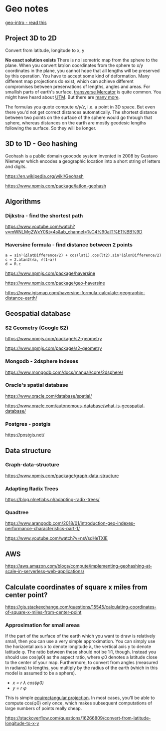 # Geo notes

[geo-intro - read this](https://aeturrell.github.io/coding-for-economists/geo-intro.html)


## Project 3D to 2D 

Convert from latitude, longitude to x, y 

**No exact solution exists**
There is no isometric map from the sphere to the plane. When you convert lat/lon coordinates from the sphere to x/y coordinates in the plane, you cannot hope that all lengths will be preserved by this operation. You have to accept some kind of deformation. Many different map projections do exist, which can achieve different compromises between preservations of lengths, angles and areas. For smallish parts of earth's surface, [transverse Mercator](https://en.wikipedia.org/wiki/Transverse_Mercator_projection) is quite common. You might have heard about [UTM](https://en.wikipedia.org/wiki/Universal_Transverse_Mercator_coordinate_system). But there are [many more](https://en.wikipedia.org/wiki/List_of_map_projections).


The formulas you quote compute *x/y/z*, i.e. a point in 3D space. But even there you'd not get correct distances automatically. The shortest distance between two points on the surface of the sphere would go through that sphere, whereas distances on the earth are mostly geodesic lengths following the surface. So they will be longer.

## 3D to 1D - Geo hashing

Geohash is a public domain geocode system invented in 2008 by Gustavo Niemeyer which encodes a geographic location into a short string of letters and digits. 

https://en.wikipedia.org/wiki/Geohash

https://www.npmjs.com/package/latlon-geohash


## Algorithms

### Dijkstra - find the shortest path 

https://www.youtube.com/watch?v=mWNLMg2WxY0&t=4s&ab_channel=%C4%90aIT%E1%BB%9D


### Haversine formula - find distance between 2 points

```
a = sin²(ΔlatDifference/2) + cos(lat1).cos(lt2).sin²(ΔlonDifference/2)
c = 2.atan2(√a, √(1−a))
d = R.c
```

https://www.npmjs.com/package/haversine

https://www.npmjs.com/package/geo-haversine

https://www.igismap.com/haversine-formula-calculate-geographic-distance-earth/

## Geospatial database

### S2 Geometry (Google S2)
https://www.npmjs.com/package/s2-geometry

https://www.npmjs.com/package/s2-geometry

### Mongodb - 2dsphere Indexes

https://www.mongodb.com/docs/manual/core/2dsphere/

### Oracle's spatial database
https://www.oracle.com/database/spatial/

https://www.oracle.com/autonomous-database/what-is-geospatial-database/

### Postgres  - postgis
https://postgis.net/

## Data structure

### Graph-data-structure
https://www.npmjs.com/package/graph-data-structure

### Adapting Radix Trees
https://blog.nlnetlabs.nl/adapting-radix-trees/


### Quadtree
https://www.arangodb.com/2018/01/introduction-geo-indexes-performance-characteristics-part-1/


https://www.youtube.com/watch?v=nsVsdHeTXIE




## AWS 

https://aws.amazon.com/blogs/compute/implementing-geohashing-at-scale-in-serverless-web-applications/


## Calculate coordinates of square x miles from center point?

https://gis.stackexchange.com/questions/15545/calculating-coordinates-of-square-x-miles-from-center-point


### Approximation for small areas

If the part of the surface of the earth which you want to draw is relatively small, then you can use a very simple approximation. You can simply use the horizontal axis x to denote longitude λ, the vertical axis y to denote latitude φ. The ratio between these should not be 1:1, though. Instead you should use cos(φ0) as the aspect ratio, where φ0 denotes a latitude close to the center of your map. Furthermore, to convert from angles (measured in radians) to lengths, you multiply by the radius of the earth (which in this model is assumed to be a sphere).

- *x = r λ cos(φ0)*
- *y = r φ*

This is simple [equirectangular projection](https://en.wikipedia.org/wiki/Equirectangular_projection). In most cases, you'll be able to compute cos(φ0) only once, which makes subsequent computations of large numbers of points really cheap.

https://stackoverflow.com/questions/16266809/convert-from-latitude-longitude-to-x-y